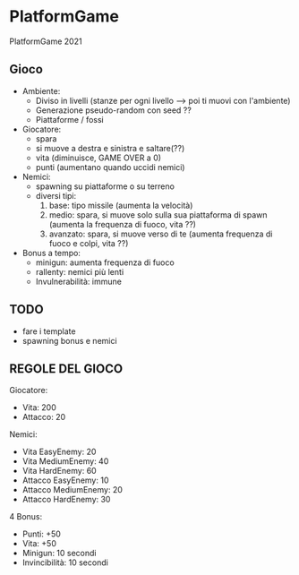 # PlatformGame

PlatformGame 2021

## Gioco
- Ambiente:
  - Diviso in livelli (stanze per ogni livello --> poi ti muovi con l'ambiente)
  - Generazione pseudo-random con seed ??
  - Piattaforme / fossi
- Giocatore:
  - spara
  - si muove a destra e sinistra e saltare(??)
  - vita (diminuisce, GAME OVER a 0)
  - punti (aumentano quando uccidi nemici)
- Nemici:
  - spawning su piattaforme o su terreno
  - diversi tipi:
	  1. base: tipo missile (aumenta la velocità)
	  2. medio: spara, si muove solo sulla sua piattaforma di spawn (aumenta la frequenza di fuoco, vita ??)
	  3. avanzato: spara, si muove verso di te (aumenta frequenza di fuoco e colpi, vita ??)
- Bonus a tempo:
  - minigun: aumenta frequenza di fuoco
  - rallenty: nemici più lenti
  - Invulnerabilità: immune

## TODO
- fare i template
- spawning bonus e nemici

## REGOLE DEL GIOCO
Giocatore:
- Vita: 200
- Attacco: 20

Nemici:
- Vita EasyEnemy: 20
- Vita MediumEnemy: 40
- Vita HardEnemy: 60
- Attacco EasyEnemy: 10
- Attacco MediumEnemy: 20
- Attacco HardEnemy: 30

4 Bonus: 
- Punti: +50
- Vita: +50
- Minigun: 10 secondi 
- Invincibilità: 10 secondi

